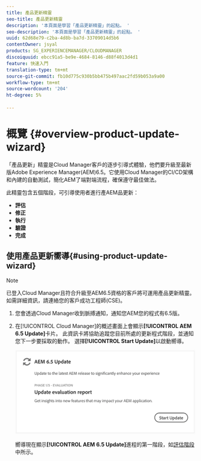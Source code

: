 ```yaml
---
title: 產品更新精靈
seo-title: 產品更新精靈
description: '本頁面是學習「產品更新精靈」的起點。 '
seo-description: '本頁面是學習「產品更新精靈」的起點。 '
uuid: 62d68e79-c2ba-4d8b-ba7d-33709014d5b6
contentOwner: jsyal
products: SG_EXPERIENCEMANAGER/CLOUDMANAGER
discoiquuid: ebcc91a5-be9e-4684-8146-d88f4013d4d1
feature: 快速入門
translation-type: tm+mt
source-git-commit: fb10d775c930b5bb475b497aac2fd59b053a9a00
workflow-type: tm+mt
source-wordcount: '204'
ht-degree: 5%

---
```



# 概覽 {#overview-product-update-wizard}

「產品更新」精靈是Cloud Manager客戶的逐步引導式體驗，他們要升級至最新版Adobe Experience Manager(AEM)6.5。它使用Cloud Manager的CI/CD架構和內建的自動測試，簡化AEM了端對端流程，確保遵守最佳做法。

此精靈包含五個階段，可引導使用者進行產AEM品更新：

* **評估**
* **修正**
* **執行**
* **驗證**
* **完成**


## 使用產品更新嚮導{#using-product-update-wizard}

>[!NOTE]
>
>已登入Cloud Manager且符合升級至AEM6.5資格的客戶將可運用產品更新精靈。 如需詳細資訊，請連絡您的客戶成功工程師(CSE)。

1. 您會透過Cloud Manager收到脈搏通知，通知您AEM您的程式有6.5版。

1. 在[!UICONTROL Cloud Manager]的概述畫面上會顯示&#x200B;**[!UICONTROL AEM 6.5 Update]**&#x200B;卡片。 此資訊卡將協助追蹤您目前所處的更新程式階段，並通知您下一步要採取的動作。 選擇&#x200B;**[!UICONTROL Start Update]**&#x200B;以啟動嚮導。

   ![](assets/Start-Update.png)

   嚮導現在顯示&#x200B;**[!UICONTROL AEM 6.5 Update]**&#x200B;進程的第一階段，如[評估階段](evaluation.md)中所示。
